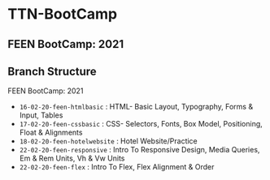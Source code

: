 # TTN-BootCamp

## FEEN BootCamp: 2021

## Branch Structure

FEEN BootCamp: 2021 

- `16-02-20-feen-htmlbasic` : HTML- Basic Layout, Typography, Forms & Input, Tables
- `17-02-20-feen-cssbasic` : CSS- Selectors, Fonts, Box Model, Positioning, Float & Alignments
- `18-02-20-feen-hotelwebsite` : Hotel Website/Practice
- `22-02-20-feen-responsive` : Intro To Responsive Design, Media Queries, Em & Rem Units, Vh & Vw Units
- `22-02-20-feen-flex` :  Intro To Flex, Flex Alignment & Order
